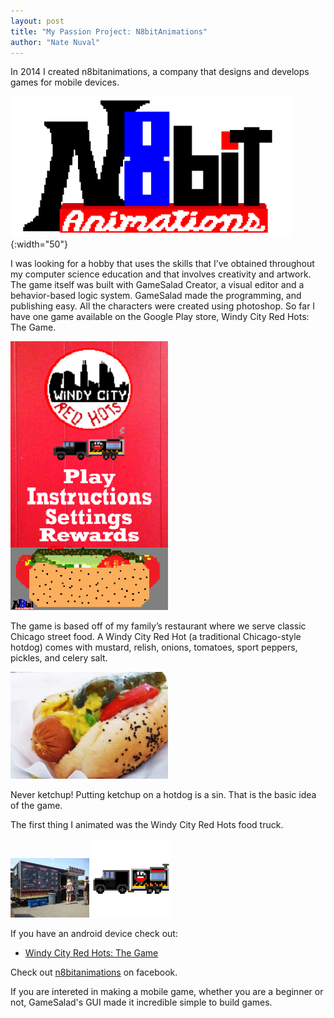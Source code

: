 ```yaml
---
layout: post
title: "My Passion Project: N8bitAnimations"
author: "Nate Nuval"
---
```

 
 In 2014 I created n8bitanimations, a company that designs and develops games for mobile devices.
 
![n8bitlogo](/assets/n8bitlogo.png){:width="50"}

 I was looking for a hobby that uses the skills that I’ve obtained throughout my computer science education and that involves 
 creativity and artwork. The game itself was built with GameSalad Creator, a visual editor and a behavior-based logic system. 
 GameSalad made the programming, and publishing easy. All the characters were created using photoshop. So far I have one game 
 available on the Google Play store, Windy City Red Hots: The Game.
 
<img src="/assets/wcrhtg.png" width="50%"/>
 
 The game is based off of my family’s restaurant where we serve classic Chicago street food. A Windy City Red Hot (a traditional 
 Chicago-style hotdog) comes with mustard, relish, onions, tomatoes, sport peppers, pickles, and celery salt.
 
 <img src="/assets/wcrh.jpg" width="50%"/>

Never ketchup! Putting ketchup on a hotdog is a sin. That is the basic idea of the game. 


The first thing I animated was the Windy City Red Hots food truck.

<img src="/assets/truck.jpg" width="25%"/>
<img src="/assets/WCRH Truck.png" width="25%"/>



If you have an android device check out: 


- <a href="https://play.google.com/store/apps/details?id=com.n8bitanimations.windycityredhotsthegame">Windy City Red Hots: The Game</a> 


Check out <a href="https://www.facebook.com/n8bitanimations/">n8bitanimations</a> on facebook.

If you are intereted in making a mobile game, whether you are a beginner or not, GameSalad's GUI made it incredible simple to build 
games. 

